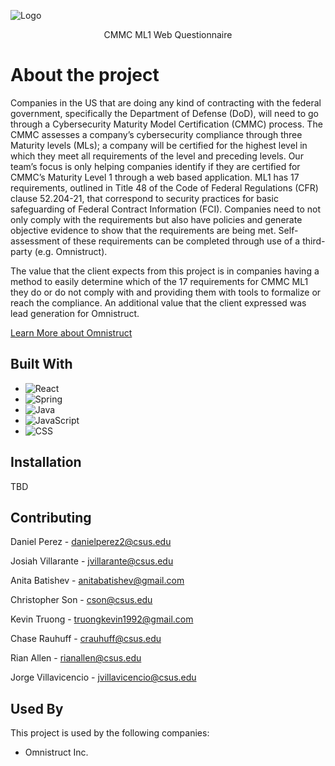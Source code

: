 
![Logo](https://omnistruct.com/wp-content/uploads/2021/10/omnistruct-logo.svg)


<p align="center">
CMMC ML1 Web Questionnaire
</p>

# About the project

Companies in the US that are doing any kind of contracting with the federal government, specifically the Department of Defense (DoD), will need to go through a Cybersecurity Maturity Model Certification (CMMC) process. The CMMC assesses a company’s cybersecurity compliance through three Maturity levels (MLs); a company will be certified for the highest level in which they meet all requirements of the level and preceding levels. Our team’s focus is only helping companies identify if they are certified for CMMC’s Maturity Level 1 through a web based application. ML1 has 17 requirements, outlined in Title 48 of the Code of Federal Regulations (CFR) clause 52.204-21, that correspond to security practices for basic safeguarding of Federal Contract Information (FCI). Companies need to not only comply with the requirements but also have policies and generate objective evidence to show that the requirements are being met. Self-assessment of these requirements can be completed through use of a third-party (e.g. Omnistruct).

The value that the client expects from this project is in companies having a method to easily determine which of the 17 requirements for CMMC ML1 they do or do not comply with and providing them with tools to formalize or reach the compliance. An additional value that the client expressed was lead generation for Omnistruct.

[Learn More about Omnistruct](https://omnistruct.com)
## Built With
* ![React](https://img.shields.io/badge/react-%2320232a.svg?style=for-the-badge&logo=react&logoColor=%2361DAFB)
* ![Spring](https://img.shields.io/badge/spring-%236DB33F.svg?style=for-the-badge&logo=spring&logoColor=white)
* ![Java](https://img.shields.io/badge/java-%23ED8B00.svg?style=for-the-badge&logo=java&logoColor=white)
* ![JavaScript](https://img.shields.io/badge/javascript-%23323330.svg?style=for-the-badge&logo=javascript&logoColor=%23F7DF1E)
* ![CSS](https://img.shields.io/badge/css-%231572B6.svg?style=for-the-badge&logo=css3&logoColor=white)
## Installation

TBD

    
## Contributing

Daniel Perez - danielperez2@csus.edu

Josiah Villarante - jvillarante@csus.edu

Anita Batishev - anitabatishev@gmail.com

Christopher Son - cson@csus.edu

Kevin Truong - truongkevin1992@gmail.com

Chase Rauhuff - crauhuff@csus.edu

Rian Allen - rianallen@csus.edu

Jorge Villavicencio - jvillavicencio@csus.edu





## Used By

This project is used by the following companies:

- Omnistruct Inc.


